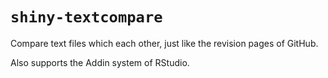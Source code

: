 # `shiny-textcompare`
Compare text files which each other, just like the revision pages of GitHub.

Also supports the Addin system of RStudio.
